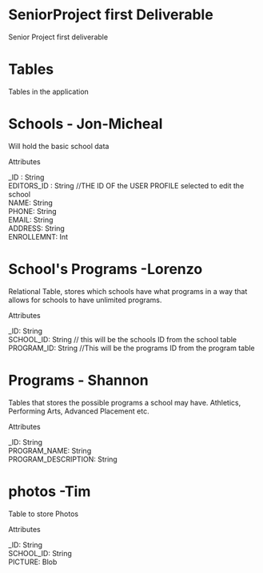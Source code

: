 # SeniorProject first Deliverable 
Senior Project first deliverable 

# Tables
Tables in the application 

# Schools - Jon-Micheal 
Will hold the basic school data 

Attributes<br />

_ID : String <br />
EDITORS_ID : String         //THE ID OF the USER PROFILE selected to edit the school<br />
NAME: String <br />
PHONE: String<br />
EMAIL: String<br />
ADDRESS: String<br />
ENROLLEMNT: Int<br />




# School's Programs -Lorenzo
Relational Table, stores which schools have what programs
in a way that allows for schools to have unlimited programs.

Attributes<br />

_ID: String <br />
SCHOOL_ID: String   // this will be the schools ID from the school table<br />
PROGRAM_ID: String  //This will be the programs ID from the program table<br />

# Programs - Shannon
Tables that stores the possible programs a school may have.
Athletics, Performing Arts, Advanced Placement etc.

Attributes<br />

_ID: String<br />
PROGRAM_NAME: String<br />
PROGRAM_DESCRIPTION: String<br />

# photos -Tim 
Table to store Photos 

Attributes <br />

_ID: String<br />
SCHOOL_ID: String<br />
PICTURE: Blob<br />
